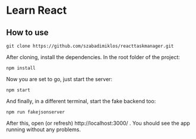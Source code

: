# Learn React
## How to use

    git clone https://github.com/szabadimiklos/reacttaskmanager.git

After cloning, install the dependencies. In the root folder of the project:

    npm install

Now you are set to go, just start the server:

    npm start

And finally, in a different terminal, start the fake backend too:

    npm run fakejsonserver

After this, open (or refresh) http://localhost:3000/ . You should see the app running without any problems.  
